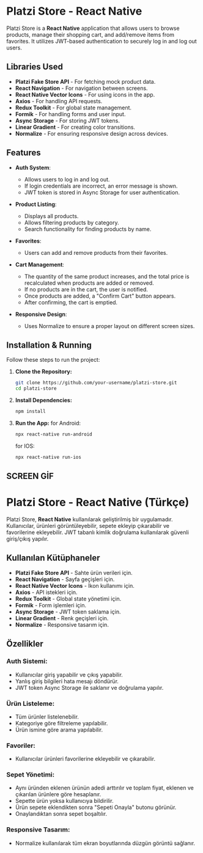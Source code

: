 # Platzi Store - React Native

Platzi Store is a **React Native** application that allows users to browse products, manage their shopping cart, and add/remove items from favorites. It utilizes JWT-based authentication to securely log in and log out users.

## Libraries Used

- **Platzi Fake Store API** - For fetching mock product data.
- **React Navigation** - For navigation between screens.
- **React Native Vector Icons** - For using icons in the app.
- **Axios** - For handling API requests.
- **Redux Toolkit** - For global state management.
- **Formik** - For handling forms and user input.
- **Async Storage** - For storing JWT tokens.
- **Linear Gradient** - For creating color transitions.
- **Normalize** - For ensuring responsive design across devices.

## Features

- **Auth System**:

  - Allows users to log in and log out.
  - If login credentials are incorrect, an error message is shown.
  - JWT token is stored in Async Storage for user authentication.

- **Product Listing**:

  - Displays all products.
  - Allows filtering products by category.
  - Search functionality for finding products by name.

- **Favorites**:

  - Users can add and remove products from their favorites.

- **Cart Management**:

  - The quantity of the same product increases, and the total price is recalculated when products are added or removed.
  - If no products are in the cart, the user is notified.
  - Once products are added, a "Confirm Cart" button appears.
  - After confirming, the cart is emptied.

- **Responsive Design**:
  - Uses Normalize to ensure a proper layout on different screen sizes.

## Installation & Running

Follow these steps to run the project:

1. **Clone the Repository:**

   ```sh
   git clone https://github.com/your-username/platzi-store.git
   cd platzi-store

   ```

2. **Install Dependencies:**

   ```bash
   npm install
   ```

3. **Run the App:**
   for Android:
   ```bash
   npx react-native run-android
   ```
   for IOS:
   ```bash
   npx react-native run-ios
   ```

## SCREEN GİF

# Platzi Store - React Native (Türkçe)

Platzi Store, **React Native** kullanılarak geliştirilmiş bir uygulamadır. Kullanıcılar, ürünleri görüntüleyebilir, sepete ekleyip çıkarabilir ve favorilerine ekleyebilir. JWT tabanlı kimlik doğrulama kullanılarak güvenli giriş/çıkış yapılır.

## Kullanılan Kütüphaneler

- **Platzi Fake Store API** - Sahte ürün verileri için.
- **React Navigation** - Sayfa geçişleri için.
- **React Native Vector Icons** - İkon kullanımı için.
- **Axios** - API istekleri için.
- **Redux Toolkit** - Global state yönetimi için.
- **Formik** - Form işlemleri için.
- **Async Storage** - JWT token saklama için.
- **Linear Gradient** - Renk geçişleri için.
- **Normalize** - Responsive tasarım için.

## Özellikler

### Auth Sistemi:

- Kullanıcılar giriş yapabilir ve çıkış yapabilir.
- Yanlış giriş bilgileri hata mesajı döndürür.
- JWT token Async Storage ile saklanır ve doğrulama yapılır.

### Ürün Listeleme:

- Tüm ürünler listelenebilir.
- Kategoriye göre filtreleme yapılabilir.
- Ürün ismine göre arama yapılabilir.

### Favoriler:

- Kullanıcılar ürünleri favorilerine ekleyebilir ve çıkarabilir.

### Sepet Yönetimi:

- Aynı üründen eklenen ürünün adedi arttırılır ve toplam fiyat, eklenen ve çıkarılan ürünlere göre hesaplanır.
- Sepette ürün yoksa kullanıcıya bildirilir.
- Ürün sepete eklendikten sonra "Sepeti Onayla" butonu görünür.
- Onaylandıktan sonra sepet boşaltılır.

### Responsive Tasarım:

- Normalize kullanılarak tüm ekran boyutlarında düzgün görüntü sağlanır.

```

```
